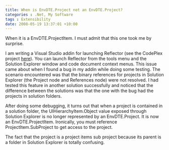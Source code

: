 ```yaml
---
title: When is EnvDTE.Project not an EnvDTE.Project?
categories : .Net, My Software
tags : Extensibility
date: 2008-05-19 13:37:01 +10:00
---
```


When it is a EnvDTE.ProjectItem. I must admit that this one took me by surprise. 

I am writing a Visual Studio addin for launching Reflector (see the CodePlex project [here][0]). You can launch Reflector from the tools menu and the Solution Explorer window and code document context menus. This issue came about when I found a bug in my addin while doing some testing. The scenario encountered was that the binary references for projects in Solution Explorer (the Project node and References node) were not resolved. I had tested this feature in another solution successfully and noticed that the difference between the solutions was that the one with the bug had the projects in solution folders.

After doing some debugging, it turns out that when a project is contained in a solution folder, the UIHierarchyItem.Object value exposed through Solution Explorer is no longer represented by an EnvDTE.Project. It is now an EnvDTE.ProjectItem. Ironically, you must reference ProjectItem.SubProject to get access to the project. 

The fact that the project is a project items sub project because its parent is a folder in Solution Explorer is totally confusing.

[0]: http://www.codeplex.com/NeovolveX
